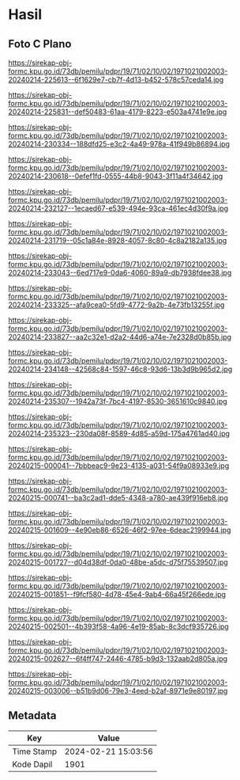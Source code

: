 # Hasil

## Foto C Plano

https://sirekap-obj-formc.kpu.go.id/73db/pemilu/pdpr/19/71/02/10/02/1971021002003-20240214-225613--6f1629e7-cb7f-4d13-b452-578c57ceda14.jpg

https://sirekap-obj-formc.kpu.go.id/73db/pemilu/pdpr/19/71/02/10/02/1971021002003-20240214-225831--def50483-61aa-4179-8223-e503a4741e9e.jpg

https://sirekap-obj-formc.kpu.go.id/73db/pemilu/pdpr/19/71/02/10/02/1971021002003-20240214-230334--188dfd25-e3c2-4a49-978a-41f949b86894.jpg

https://sirekap-obj-formc.kpu.go.id/73db/pemilu/pdpr/19/71/02/10/02/1971021002003-20240214-230618--0efef1fd-0555-44b8-9043-3f11a4f34642.jpg

https://sirekap-obj-formc.kpu.go.id/73db/pemilu/pdpr/19/71/02/10/02/1971021002003-20240214-232127--1ecaed67-e539-494e-93ca-461ec4d30f9a.jpg

https://sirekap-obj-formc.kpu.go.id/73db/pemilu/pdpr/19/71/02/10/02/1971021002003-20240214-231719--05c1a84e-8928-4057-8c80-4c8a2182a135.jpg

https://sirekap-obj-formc.kpu.go.id/73db/pemilu/pdpr/19/71/02/10/02/1971021002003-20240214-233043--6ed717e9-0da6-4060-89a9-db7938fdee38.jpg

https://sirekap-obj-formc.kpu.go.id/73db/pemilu/pdpr/19/71/02/10/02/1971021002003-20240214-233325--afa9cea0-5fd9-4772-9a2b-4e73fb13255f.jpg

https://sirekap-obj-formc.kpu.go.id/73db/pemilu/pdpr/19/71/02/10/02/1971021002003-20240214-233827--aa2c32e1-d2a2-44d6-a74e-7e2328d0b85b.jpg

https://sirekap-obj-formc.kpu.go.id/73db/pemilu/pdpr/19/71/02/10/02/1971021002003-20240214-234148--42568c84-1597-46c8-93d6-13b3d9b965d2.jpg

https://sirekap-obj-formc.kpu.go.id/73db/pemilu/pdpr/19/71/02/10/02/1971021002003-20240214-235307--1942a73f-7bc4-4197-8530-3651610c9840.jpg

https://sirekap-obj-formc.kpu.go.id/73db/pemilu/pdpr/19/71/02/10/02/1971021002003-20240214-235323--230da08f-8589-4d85-a59d-175a4761ad40.jpg

https://sirekap-obj-formc.kpu.go.id/73db/pemilu/pdpr/19/71/02/10/02/1971021002003-20240215-000041--7bbbeac9-9e23-4135-a031-54f9a08933e9.jpg

https://sirekap-obj-formc.kpu.go.id/73db/pemilu/pdpr/19/71/02/10/02/1971021002003-20240215-000741--ba3c2ad1-dde5-4348-a780-ae439f916eb8.jpg

https://sirekap-obj-formc.kpu.go.id/73db/pemilu/pdpr/19/71/02/10/02/1971021002003-20240215-001609--4e90eb86-6526-46f2-97ee-6deac2199944.jpg

https://sirekap-obj-formc.kpu.go.id/73db/pemilu/pdpr/19/71/02/10/02/1971021002003-20240215-001727--d04d38df-0da0-48be-a5dc-d75f75539507.jpg

https://sirekap-obj-formc.kpu.go.id/73db/pemilu/pdpr/19/71/02/10/02/1971021002003-20240215-001851--f9fcf580-4d78-45e4-9ab4-66a45f266ede.jpg

https://sirekap-obj-formc.kpu.go.id/73db/pemilu/pdpr/19/71/02/10/02/1971021002003-20240215-002501--4b393f58-4a96-4e19-85ab-8c3dcf935726.jpg

https://sirekap-obj-formc.kpu.go.id/73db/pemilu/pdpr/19/71/02/10/02/1971021002003-20240215-002627--6f4ff747-2446-4785-b9d3-132aab2d805a.jpg

https://sirekap-obj-formc.kpu.go.id/73db/pemilu/pdpr/19/71/02/10/02/1971021002003-20240215-003006--b51b9d06-79e3-4eed-b2af-8971e9e80197.jpg


## Metadata

| Key        | Value               |
| ---------- | ------------------- |
| Time Stamp | 2024-02-21 15:03:56 |
| Kode Dapil | 1901                |



